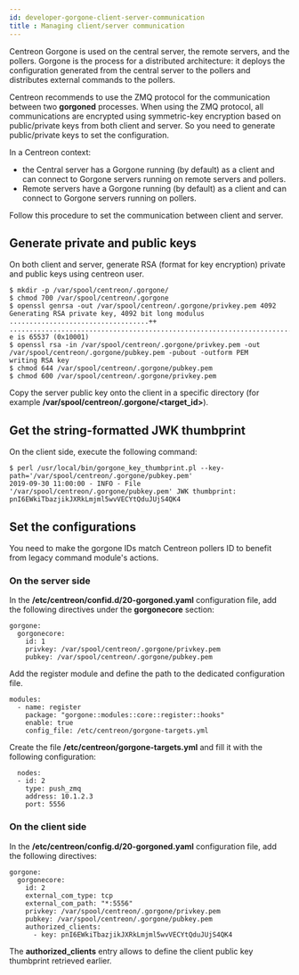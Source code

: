 ```yaml
---
id: developer-gorgone-client-server-communication
title : Managing client/server communication
---
```


Centreon Gorgone is used on the central server, the remote servers, and the pollers.
Gorgone is the process for a distributed architecture: it deploys the configuration
generated from the central server to the pollers and distributes external commands to the pollers.

Centreon recommends to use the ZMQ protocol for the communication between two **gorgoned**
processes. 
When using the ZMQ protocol, all communications are encrypted using symmetric-key encryption
based on public/private keys from both client and server. So you need to generate public/private keys to set the configuration.

In a Centreon context:
- the Central server has a Gorgone running (by default) as a client and can connect to Gorgone servers running on remote servers and pollers.
- Remote servers have a Gorgone running (by default) as a client and can connect to Gorgone servers running on pollers.

Follow this procedure to set the communication between client and server.
## Generate private and public keys
On both client and server, generate RSA (format for key encryption) private and public keys using centreon user.

```shell
$ mkdir -p /var/spool/centreon/.gorgone/
$ chmod 700 /var/spool/centreon/.gorgone
$ openssl genrsa -out /var/spool/centreon/.gorgone/privkey.pem 4092
Generating RSA private key, 4092 bit long modulus
...................................++
...........................................................................................................................................................................++
e is 65537 (0x10001)
$ openssl rsa -in /var/spool/centreon/.gorgone/privkey.pem -out /var/spool/centreon/.gorgone/pubkey.pem -pubout -outform PEM
writing RSA key
$ chmod 644 /var/spool/centreon/.gorgone/pubkey.pem
$ chmod 600 /var/spool/centreon/.gorgone/privkey.pem
```

Copy the server public key onto the client in a specific directory (for example **/var/spool/centreon/.gorgone/<target_id>**).

## Get the string-formatted JWK thumbprint
On the client side, execute the following command:
```shell
$ perl /usr/local/bin/gorgone_key_thumbprint.pl --key-path='/var/spool/centreon/.gorgone/pubkey.pem'
2019-09-30 11:00:00 - INFO - File '/var/spool/centreon/.gorgone/pubkey.pem' JWK thumbprint: pnI6EWkiTbazjikJXRkLmjml5wvVECYtQduJUjS4QK4
```

## Set the configurations
You need to make the gorgone IDs match Centreon pollers ID to benefit from legacy command module's actions.

### On the server side
In the **/etc/centreon/confid.d/20-gorgoned.yaml** configuration file, add the following directives under the **gorgonecore** section:

```shell
gorgone:
  gorgonecore:
    id: 1
    privkey: /var/spool/centreon/.gorgone/privkey.pem
    pubkey: /var/spool/centreon/.gorgone/pubkey.pem
```

Add the register module and define the path to the dedicated configuration file.

```shell
modules:
  - name: register
    package: "gorgone::modules::core::register::hooks"
    enable: true
    config_file: /etc/centreon/gorgone-targets.yml
```

Create the file **/etc/centreon/gorgone-targets.yml** and fill it with the following configuration:

```shell
  nodes:
  - id: 2
    type: push_zmq
    address: 10.1.2.3
    port: 5556
```

### On the client side
In the **/etc/centreon/config.d/20-gorgoned.yaml** configuration file, add the following directives:

```shell
gorgone:
  gorgonecore:
    id: 2
    external_com_type: tcp
    external_com_path: "*:5556"
    privkey: /var/spool/centreon/.gorgone/privkey.pem
    pubkey: /var/spool/centreon/.gorgone/pubkey.pem
    authorized_clients:
      - key: pnI6EWkiTbazjikJXRkLmjml5wvVECYtQduJUjS4QK4
```

The **authorized_clients** entry allows to define the client public key thumbprint retrieved earlier.

